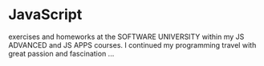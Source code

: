# JavaScript
exercises and homeworks at the SOFTWARE UNIVERSITY within my JS ADVANCED and JS APPS courses. I continued my programming travel with great passion and fascination ...
